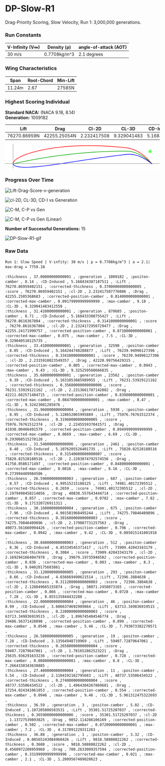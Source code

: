 # DP-Slow-R1  
Drag-Priority Scoring, Slow Velocity, Run 1: 3,000,000 generations.  
### Run Constants  
| V-Infinity (V∞) | Density (ρ) | angle-of-attack (AOT) |
|-----------------|-------------|----------------------|
|30 m/s           | 0.7708kg/m^3| 2.1 degrees          |  
### Wing Characteristics  
| Span   | Root-Chord | Min-Lift |
|--------|------------|----------|
| 11.24m | 2.67       | 27585N   |  
### Highest Scoring Individual  
**Standard NACA:** (NACA 9.18, 8.14)    
**Generation:** 1009182  

| Lift         | Drag        | Cl-2D         |CL-3D       |CD-Induced    |Score|
|--------------|------------ |---------------|------------|--------------|-----|
| 76270.86959N | 42255.25054N| 2.232417508   |9.329041483 |5.168434387   |76270.86959|

![DP-Slow-R1-1009182](DP-Slow-R1-img/DP-Slow-Run1-Gen1009182.png)  

### Progress Over Time  

![Lift-Drag-Score-v-generation](https://docs.google.com/spreadsheets/d/e/2PACX-1vSnEDDLmcHSUO8eve4-OOgJ9aVBDunhAeweDa1H8PTPXppWaZ56NWF4ky1mjT0wuVVrJn_HzUiVFQJy/pubchart?oid=1574220481&format=image)

![cl-2D, CL-3D, CD-I vs Generation](https://docs.google.com/spreadsheets/d/e/2PACX-1vSnEDDLmcHSUO8eve4-OOgJ9aVBDunhAeweDa1H8PTPXppWaZ56NWF4ky1mjT0wuVVrJn_HzUiVFQJy/pubchart?oid=1209386913&format=image)

![C-M, C-P vs Gen](https://docs.google.com/spreadsheets/d/e/2PACX-1vSnEDDLmcHSUO8eve4-OOgJ9aVBDunhAeweDa1H8PTPXppWaZ56NWF4ky1mjT0wuVVrJn_HzUiVFQJy/pubchart?oid=2051530215&format=image)

![C-M, C-P vs Gen (Linear)](https://docs.google.com/spreadsheets/d/e/2PACX-1vSnEDDLmcHSUO8eve4-OOgJ9aVBDunhAeweDa1H8PTPXppWaZ56NWF4ky1mjT0wuVVrJn_HzUiVFQJy/pubchart?oid=1779979946&format=image)

**Number of Successful Generations:** 15  

![DP-Slow-R1-gif](https://media.giphy.com/media/xT0xeG0fJEmhMopEGY/giphy.gif)  

### Raw Data  
```CSV
Run 1: Slow Speed | V-infity: 30 m/s | p = 0.7708kg/m^3 | a = 2.1| max-drag = 7759.1N

:thickness , 37.00000000000001 , :generation , 1009182 , :positon-camber , 8.14 , :CD-Induced , 5.168434387187511 , :Lift , 76270.86959402151 , :corrected-thickness , 0.37000000000000005 , :score , 76270.86959402151 , :cl-2D , 2.232417507776086 , :Drag , 42255.2505368683 , :corrected-position-camber , 0.8140000000000001 , :corrected-max-camber , 0.09179999999999999 , :max-camber , 9.18 , :CL-3D , 9.329041483412558 ,
:thickness , 31.41000000000001 , :generation , 870685 , :positon-camber , 8.71 , :CD-Induced , 5.168433308755427 , :Lift , 76270.8616367804 , :corrected-thickness , 0.3141000000000001 , :score , 76270.8616367804 , :cl-2D , 2.2324172950729477 , :Drag , 42255.24171999757 , :corrected-position-camber , 0.8710000000000001 , :corrected-max-camber , 0.075 , :max-camber , 7.5 , :CL-3D , 9.329040510125735 ,
:thickness , 33.41000000000001 , :generation , 32590 , :positon-camber , 8.05 , :CD-Induced , 5.164244748288877 , :Lift , 76239.94996127396 , :corrected-thickness , 0.3341000000000001 , :score , 76239.94996127396 , :cl-2D , 2.2315910023549357 , :Drag , 42220.99756429315 , :corrected-position-camber , 0.805 , :corrected-max-camber , 0.0943 , :max-camber , 9.43 , :CL-3D , 9.325259560666835 ,
:thickness , 35.68000000000001 , :generation , 23562 , :positon-camber , 8.39 , :CD-Induced , 5.1631053885989955 , :Lift , 76231.53929121162 , :corrected-thickness , 0.35680000000000006 , :score , 76231.53929121162 , :cl-2D , 2.2313661787142802 , :Drag , 42211.682571484715 , :corrected-position-camber , 0.8390000000000001 , :corrected-max-camber , 0.08470000000000001 , :max-camber , 8.47 , :CL-3D , 9.32423081285876 ,
:thickness , 31.960000000000004 , :generation , 5930 , :positon-camber , 8.95 , :CD-Induced , 5.128652065995889 , :Lift , 75976.76761512374 , :corrected-thickness , 0.31960000000000005 , :score , 75976.76761512374 , :cl-2D , 2.224555937041571 , :Drag , 41930.00466491579 , :corrected-position-camber , 0.8949999999999999 , :corrected-max-camber , 0.0669 , :max-camber , 6.69 , :CL-3D , 9.293068515278128 ,
:thickness , 31.540000000000006 , :generation , 2461 , :positon-camber , 8.48 , :CD-Induced , 5.1076205526401735 , :Lift , 75820.82528188516 , :corrected-thickness , 0.31540000000000007 , :score , 75820.82528188516 , :cl-2D , 2.2203874792574556 , :Drag , 41758.0586171497 , :corrected-position-camber , 0.8480000000000001 , :corrected-max-camber , 0.0816 , :max-camber , 8.16 , :CL-3D , 9.273994489984506 ,
:thickness , 26.590000000000003 , :generation , 687 , :positon-camber , 8.57 , :CD-Induced , 4.99515215188125 , :Lift , 74981.40172395512 , :corrected-thickness , 0.2659 , :score , 74981.40172395512 , :cl-2D , 2.1979490458214856 , :Drag , 40838.557643444714 , :corrected-position-camber , 0.857 , :corrected-max-camber , 0.0782 , :max-camber , 7.82 , :CL-3D , 9.171320726911311 ,
:thickness , 30.160000000000004 , :generation , 675 , :positon-camber , 7.96 , :CD-Induced , 4.901581968495244 , :Lift , 74275.79846409896 , :corrected-thickness , 0.30160000000000003 , :score , 74275.79846409896 , :cl-2D , 2.179087731257563 , :Drag , 40073.561660994426 , :corrected-position-camber , 0.796 , :corrected-max-camber , 0.0942 , :max-camber , 9.42 , :CL-3D , 9.085015141081918 ,
:thickness , 30.840000000000003 , :generation , 512 , :positon-camber , 8.36 , :CD-Induced , 4.85334545371417 , :Lift , 73909.42043343179 , :corrected-thickness , 0.3084 , :score , 73909.42043343179 , :cl-2D , 2.1692941664047978 , :Drag , 39679.19735946582 , :corrected-position-camber , 0.836 , :corrected-max-camber , 0.083 , :max-camber , 8.3 , :CL-3D , 9.04020175603861 ,
:thickness , 31.120000000000005 , :generation , 293 , :positon-camber , 8.66 , :CD-Induced , 4.656669490621514 , :Lift , 72396.3884638 , :corrected-thickness , 0.31120000000000003 , :score , 72396.3884638 , :cl-2D , 2.128849665155874 , :Drag , 38071.2458073165 , :corrected-position-camber , 0.866 , :corrected-max-camber , 0.0728 , :max-camber , 7.28 , :CL-3D , 8.855135844432288 ,
:thickness , 22.000000000000004 , :generation , 46 , :positon-camber , 8.99 , :CD-Induced , 3.6066374692989864 , :Lift , 63713.349836919515 , :corrected-thickness , 0.22000000000000003 , :score , 63713.349836919515 , :cl-2D , 1.896745404546774 , :Drag , 29486.56371428098 , :corrected-position-camber , 0.899 , :corrected-max-camber , 0.0546 , :max-camber , 5.46 , :CL-3D , 7.793073382270571 ,
:thickness , 26.580000000000005 , :generation , 19 , :positon-camber , 7.28 , :CD-Induced , 3.13564948719969 , :Lift , 59407.72879647061 , :corrected-thickness , 0.26580000000000004 , :score , 59407.72879647061 , :cl-2D , 1.781652862523221 , :Drag , 25635.936291633236 , :corrected-position-camber , 0.728 , :corrected-max-camber , 0.08800000000000001 , :max-camber , 8.8 , :CL-3D , 7.2664330343630885 ,
:thickness , 27.480000000000004 , :generation , 11 , :positon-camber , 5.54 , :CD-Induced , 2.1104192162795683 , :Lift , 48737.53506434522 , :corrected-thickness , 0.27480000000000004 , :score , 48737.53506434522 , :cl-2D , 1.4964304267869681 , :Drag , 17254.024341061853 , :corrected-position-camber , 0.554 , :corrected-max-camber , 0.0946 , :max-camber , 9.46 , :CL-3D , 5.961312475322693 ,
:thickness , 36.59 , :generation , 3 , :positon-camber , 5.02 , :CD-Induced , 1.107205806583531 , :Lift , 35301.51725207037 , :corrected-thickness , 0.36590000000000006 , :score , 35301.51725207037 , :cl-2D , 1.13727539893825 , :Drag , 9052.114286106169 , :corrected-position-camber , 0.502 , :corrected-max-camber , 0.07200000000000001 , :max-camber , 7.2 , :CL-3D , 4.317891229311263 ,
:thickness , 36.88 , :generation , 1 , :positon-camber , 3.32 , :CD-Induced , 0.08565243084960426 , :Lift , 9818.58808822262 , :corrected-thickness , 0.3688 , :score , 9818.58808822262 , :cl-2D , 0.4560972208959968 , :Drag , 700.2633009357594 , :corrected-position-camber , 0.33199999999999996 , :corrected-max-camber , 0.021 , :max-camber , 2.1 , :CL-3D , 1.2009567489020623 , 
```

